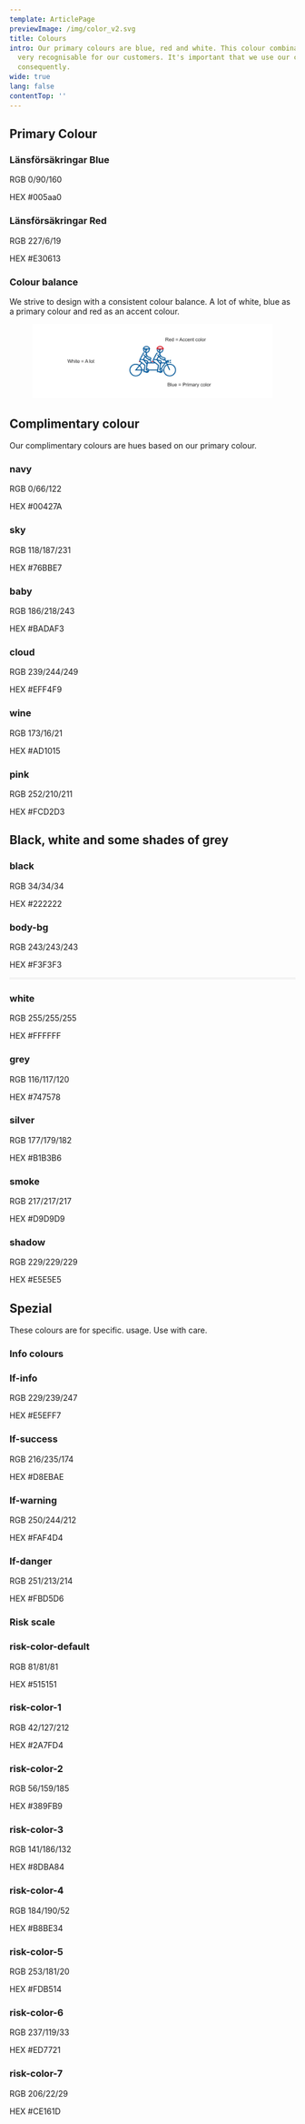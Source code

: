 ```yaml
---
template: ArticlePage
previewImage: /img/color_v2.svg
title: Colours
intro: Our primary colours are blue, red and white. This colour combination is
  very recognisable for our customers. It's important that we use our colours
  consequently.
wide: true
lang: false
contentTop: ''
---
```


## Primary Colour

<div class="Colors"><article class="Colors__item Colors__item--primary"><div class="Colors__primary" style="border-color:#005aa0"><div class="Colors__background" style="background-color:#005aa0"></div><h3 class="Colors__title">Länsförsäkringar Blue</h3><p class="Colors__text"><span>RGB</span> 0/90/160</p><p class="Colors__text"><span>HEX</span> #005aa0</p></div></article><article class="Colors__item Colors__item--primary"><div class="Colors__primary" style="border-color:#E30613"><div class="Colors__background" style="background-color:#E30613"></div><h3 class="Colors__title">Länsförsäkringar Red</h3><p class="Colors__text"><span>RGB</span> 227/6/19</p><p class="Colors__text"><span>HEX</span> #E30613</p></div></article></div>

### Colour balance

We strive to design with a consistent colour balance. A lot of white, blue as a primary colour and red as an accent colour.

<figure class="Image Image__border "><img src="/img/colors.jpg" srcset="/img/colors.jpg 2x" alt=""><figcaption><div class="Image__caption"></div></figcaption></figure>

## Complimentary colour

Our complimentary colours are hues based on our primary colour.

<div class="Colors">
    <article class="Colors__item Colors__item--complimentary">
      <div class=" Colors__complimentary" style="border-color:#00427A">
        <div class="Colors__background" style="background-color:#00427A"></div>
        <h3 class="Colors__title">navy</h3>
        <p class="Colors__text"><span>RGB</span> 0/66/122</p>
        <p class="Colors__text"><span>HEX</span> #00427A</p>
      </div>
    </article>
    <article class="Colors__item Colors__item--complimentary">
      <div class=" Colors__complimentary" style="border-color:#00427A">
        <div class="Colors__background" style="background-color:#76BBE7"></div>
        <h3 class="Colors__title">sky</h3>
        <p class="Colors__text"><span>RGB</span> 118/187/231</p>
        <p class="Colors__text"><span>HEX</span> #76BBE7</p>
      </div>
    </article>
     <article class="Colors__item Colors__item--complimentary">
      <div class=" Colors__complimentary" style="border-color:#BADAF3">
        <div class="Colors__background" style="background-color:#BADAF3"></div>
        <h3 class="Colors__title">baby</h3>
        <p class="Colors__text"><span>RGB</span> 186/218/243</p>
        <p class="Colors__text"><span>HEX</span> #BADAF3</p>
      </dv>
    </article>
    <article class="Colors__item Colors__item--complimentary">
      <div class="Colors__complimentary" style="border-color:#EFF4F9">
        <div class="Colors__background" style="background-color:#EFF4F9"></div>
        <h3 class="Colors__title">cloud</h3>
        <p class="Colors__text"><span>RGB</span> 239/244/249</p>
        <p class="Colors__text"><span>HEX</span> #EFF4F9</p>
      </div>
    </article>
    <article class="Colors__item Colors__item--complimentary">
      <div class="Colors__complimentary" style="border-color:#AD1015">
        <div class="Colors__background" style="background-color:#AD1015"></div>
        <h3 class="Colors__title">wine</h3>
        <p class="Colors__text"><span>RGB</span> 173/16/21</p>
        <p class="Colors__text"><span>HEX</span> #AD1015</p>
      </div>
    </article>
    <article class="Colors__item Colors__item--complimentary">
      <div class="Colors__complimentary" style="border-color:#FCD2D3">
        <div class="Colors__background" style="background-color:#FCD2D3"></div>
        <h3 class="Colors__title">pink</h3>
        <p class="Colors__text"><span>RGB</span> 252/210/211</p>
        <p class="Colors__text"><span>HEX</span> #FCD2D3</p>
      </div>
    </article>
</div>

## Black, white and some shades of grey

<div class="Colors">
    <article class="Colors__item Colors__item--complimentary">
      <div class="Colors__complimentary" style="border-color:#222222">
        <div class="Colors__background" style="background-color:#222222"></div>
        <h3 class="Colors__title">black</h3>
        <p class="Colors__text"><span>RGB</span> 34/34/34</p>
        <p class="Colors__text"><span>HEX</span> #222222</p>
      </div>
    </article>
    <article class="Colors__item Colors__item--complimentary">
      <div class="Colors__complimentary" style="border-color:#F3F3F3">
        <div class="Colors__background" style="background-color:#F3F3F3"></div>
        <h3 class="Colors__title">body-bg</h3>
        <p class="Colors__text"><span>RGB</span> 243/243/243</p>
        <p class="Colors__text"><span>HEX</span> #F3F3F3</p>
      </div>
    </article>
     <article class="Colors__item Colors__item--complimentary">
        <div class="Colors__complimentary" style="border-color:#FFFFFF">
          <div class="Colors__background" style="background-color:#FFFFFF; border: 2px solid #F3F3F3"></div>
          <h3 class="Colors__title">white</h3>
          <p class="Colors__text"><span>RGB</span> 255/255/255</p>
          <p class="Colors__text"><span>HEX</span> #FFFFFF</p>
        </div>
    </article>
     <article class="Colors__item Colors__item--complimentary">
      <div class="Colors__complimentary" style="border-color:#747578">
        <div class="Colors__background" style="background-color:#747578"></div>
        <h3 class="Colors__title">grey</h3>
        <p class="Colors__text"><span>RGB</span> 116/117/120</p>
        <p class="Colors__text"><span>HEX</span> #747578</p>
      </div>
    </article>
    <article class="Colors__item Colors__item--complimentary">
      <div class="Colors__complimentary" style="border-color:#B1B3B6">
        <div class="Colors__background" style="background-color:#B1B3B6"></div>
        <h3 class="Colors__title">silver</h3>
        <p class="Colors__text"><span>RGB</span> 177/179/182</p>
        <p class="Colors__text"><span>HEX</span> #B1B3B6</p>
      </div>
    </article>
    <article class="Colors__item Colors__item--complimentary">
      <div class="Colors__complimentary" style="border-color:#D9D9D9">
        <div class="Colors__background" style="background-color:#D9D9D9"></div>
        <h3 class="Colors__title">smoke</h3>
        <p class="Colors__text"><span>RGB</span> 217/217/217</p>
        <p class="Colors__text"><span>HEX</span> #D9D9D9</p>
      </div>
    </article>
     <article class="Colors__item Colors__item--complimentary">
      <div class="Colors__complimentary" style="border-color:#E5E5E5">
        <div class="Colors__background" style="background-color:#E5E5E5 "></div>
        <h3 class="Colors__title">shadow</h3>
        <p class="Colors__text"><span>RGB</span> 229/229/229</p>
        <p class="Colors__text"><span>HEX</span> #E5E5E5 </p>
      </div>
    </article>
</div>

## Spezial

These colours are for specific. usage. Use with care.

### Info colours

<div class="Colors">
    <article class="Colors__item Colors__item--special">
      <div class="Colors__special" style="border-color:#E5EFF7">
        <div class="Colors__background" style="background-color:#E5EFF7"></div>
        <h3 class="Colors__title">lf-info</h3>
        <p class="Colors__text"><span>RGB</span> 229/239/247</p>
        <p class="Colors__text"><span>HEX</span> #E5EFF7</p>
      </div>
    </article>
    <article class="Colors__item Colors__item--special">
      <div class="Colors__special" style="border-color:#E5EFF7">
        <div class="Colors__background" style="background-color:#D8EBAE"></div>
        <h3 class="Colors__title">lf-success</h3>
        <p class="Colors__text"><span>RGB</span> 216/235/174</p>
        <p class="Colors__text"><span>HEX</span> #D8EBAE</p>
      </div>
    </article>
    <article class="Colors__item Colors__item--special">
      <div class="Colors__special" style="border-color:#FAF4D4">
        <div class="Colors__background" style="background-color:#FAF4D4"></div>
        <h3 class="Colors__title">lf-warning</h3>
        <p class="Colors__text"><span>RGB</span> 250/244/212</p>
        <p class="Colors__text"><span>HEX</span> #FAF4D4</p>
      </div>
    </article>
    <article class="Colors__item Colors__item--special">
      <div class="Colors__special" style="border-color:#FBD5D6">
        <div class="Colors__background" style="background-color:#FBD5D6"></div>
        <h3 class="Colors__title">lf-danger</h3>
        <p class="Colors__text"><span>RGB</span> 251/213/214</p>
        <p class="Colors__text"><span>HEX</span> #FBD5D6</p>
      </div>
    </article>
</div>

### Risk scale

<div class="Colors">
    <article class="Colors__item Colors__item--special">
      <div class="Colors__special" style="border-color:#515151">
        <div class="Colors__background" style="background-color:#515151"></div>
        <h3 class="Colors__title">risk-color-default</h3>
        <p class="Colors__text"><span>RGB</span> 81/81/81</p>
        <p class="Colors__text"><span>HEX</span> #515151</p>
      </div>
    </article>
    <article class="Colors__item Colors__item--special">
      <div class="Colors__special" style="border-color:#2A7FD4">
        <div class="Colors__background" style="background-color:#2A7FD4"></div>
        <h3 class="Colors__title">risk-color-1</h3>
        <p class="Colors__text"><span>RGB</span> 42/127/212</p>
        <p class="Colors__text"><span>HEX</span> #2A7FD4</p>
      </div>
    </article>
    <article class="Colors__item Colors__item--special">
      <div class="Colors__special" style="border-color:#389FB9">
        <div class="Colors__background" style="background-color:#389FB9"></div>
        <h3 class="Colors__title">risk-color-2</h3>
        <p class="Colors__text"><span>RGB</span> 56/159/185</p>
        <p class="Colors__text"><span>HEX</span> #389FB9</p>
      </div>
    </article>
     <article class="Colors__item Colors__item--special">
      <div class="Colors__special" style="border-color:#8DBA84">
        <div class="Colors__background" style="background-color:#8DBA84"></div>
        <h3 class="Colors__title">risk-color-3</h3>
        <p class="Colors__text"><span>RGB</span> 141/186/132</p>
        <p class="Colors__text"><span>HEX</span> #8DBA84</p>
      </div>
    </article>
    <article class="Colors__item Colors__item--special">
      <div class="Colors__special" style="border-color:#B8BE34">
        <div class="Colors__background" style="background-color:#B8BE34"></div>
        <h3 class="Colors__title">risk-color-4</h3>
        <p class="Colors__text"><span>RGB</span> 184/190/52</p>
        <p class="Colors__text"><span>HEX</span> #B8BE34</p>
      </div>
    </article>
     <article class="Colors__item Colors__item--special">
      <div class="Colors__special" style="border-color:#FDB514">
        <div class="Colors__background" style="background-color:#FDB514"></div>
        <h3 class="Colors__title">risk-color-5</h3>
        <p class="Colors__text"><span>RGB</span> 253/181/20</p>
        <p class="Colors__text"><span>HEX</span> #FDB514</p>
      </div>
    </article>
    <article class="Colors__item Colors__item--special">
      <div class="Colors__special" style="border-color:#ED7721">
        <div class="Colors__background" style="background-color:#ED7721"></div>
        <h3 class="Colors__title">risk-color-6</h3>
        <p class="Colors__text"><span>RGB</span> 237/119/33</p>
        <p class="Colors__text"><span>HEX</span> #ED7721</p>
      </div>
    </article>
    <article class="Colors__item Colors__item--special">
      <div class="Colors__special" style="border-color:#CE161D">
        <div class="Colors__background" style="background-color:#CE161D"></div>
        <h3 class="Colors__title">risk-color-7</h3>
        <p class="Colors__text"><span>RGB</span> 206/22/29</p>
        <p class="Colors__text"><span>HEX</span> #CE161D</p>
      </div>
    </article>
</div>
